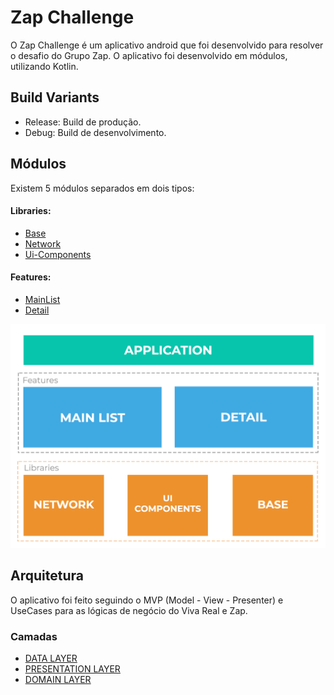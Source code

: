 # Zap Challenge 

O Zap Challenge é um aplicativo android que foi desenvolvido para resolver o desafio do Grupo Zap. 
O aplicativo foi desenvolvido em módulos, utilizando Kotlin.


## Build Variants

- Release: Build de produção.
- Debug: Build de desenvolvimento.

## Módulos

Existem 5 módulos separados em dois tipos:

#### Libraries: 
- [Base](./libraries/base/README.md)
- [Network](./libraries/network/README.md)
- [Ui-Components](./libraries/ui-components/README.md)

#### Features: 
- [MainList](./features/detail/README.md)  
- [Detail](./features/mainlist/README.md)


![Alt text](./imgs/modules.png?raw=true) 


## Arquitetura

O aplicativo foi feito seguindo o MVP (Model - View - Presenter) e UseCases para as lógicas de negócio do Viva Real e Zap.


### Camadas


- [DATA LAYER](./DATALAYER.md)
- [PRESENTATION LAYER](./PRESENTATIONLAYER.md)
- [DOMAIN LAYER](./DOMAINLAYER.md)


